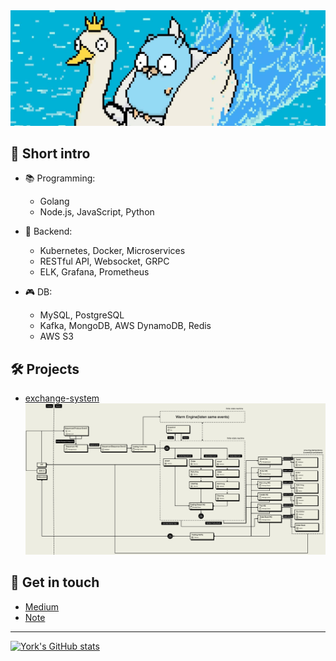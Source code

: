 <img width="1280" alt="cover" src="cover.jpg">
<br>

## 👋 **Short intro**

- 📚 Programming:

  - Golang
  - Node.js, JavaScript, Python

- 🔧 Backend:

  - Kubernetes, Docker, Microservices
  - RESTful API, Websocket, GRPC
  - ELK, Grafana, Prometheus

- 🎮 DB:

  - MySQL, PostgreSQL
  - Kafka, MongoDB, AWS DynamoDB, Redis
  - AWS S3

## 🛠️ **Projects**

- [exchange-system](https://github.com/superj80820/system-design?tab=readme-ov-file#exchange-gitbitex)
  ![](https://raw.githubusercontent.com/superj80820/system-design/master/doc/exchange-arch.png)

## 🏀 **Get in touch**

- [Medium](https://medium.com/髒桶子)
- [Note](https://note.messfar.com/)

---

[![York's GitHub stats](https://github-readme-stats.vercel.app/api?username=superj80820)](https://github.com/superj80820/github-readme-stats)
